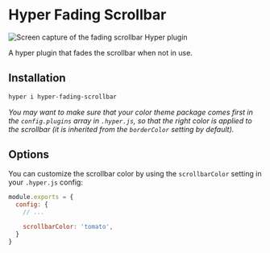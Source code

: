 # Hyper Fading Scrollbar

![Screen capture of the fading scrollbar Hyper plugin](https://file-uvyxnepufu.now.sh)

A hyper plugin that fades the scrollbar when not in use.

## Installation

```sh
hyper i hyper-fading-scrollbar
```

_You may want to make sure that your color theme package comes first in the `config.plugins` array in `.hyper.js`, so that the right color is applied to the scrollbar (it is inherited from the `borderColor` setting by default)._

## Options

You can customize the scrollbar color by using the `scrollbarColor` setting in your `.hyper.js` config:

```js
module.exports = {
  config: {
    // ...

    scrollbarColor: 'tomato',
  }
}
```
